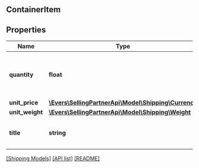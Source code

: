 ## ContainerItem

## Properties

Name | Type | Description | Notes
------------ | ------------- | ------------- | -------------
**quantity** | **float** | The quantity of the items of this type in the container. |
**unit_price** | [**\Evers\SellingPartnerApi\Model\Shipping\Currency**](Currency.md) |  |
**unit_weight** | [**\Evers\SellingPartnerApi\Model\Shipping\Weight**](Weight.md) |  |
**title** | **string** | A descriptive title of the item. |

[[Shipping Models]](../) [[API list]](../../Api) [[README]](../../../README.md)
